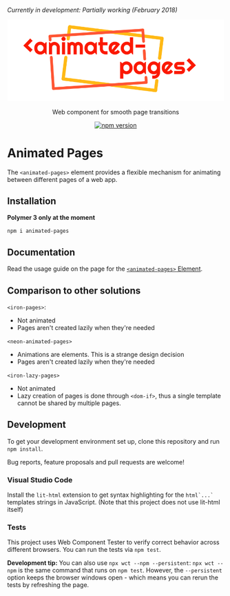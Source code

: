 *Currently in development: Partially working (February 2018)*

<p align="center">
  <img alt="animated pages" src="https://raw.githubusercontent.com/MajorBreakfast/animated-pages/master/doc/animated-pages.svg?sanitize=true" width="600">
</p>

<p align="center">
  Web component for smooth page transitions
</p>

<p align="center">
  <a href="https://www.npmjs.com/package/animated-pages">
    <img alt="npm version" src="https://badge.fury.io/js/animated-pages.svg">
  </a>
</p>

# Animated Pages
The `<animated-pages>` element provides a flexible mechanism for animating
between different pages of a web app.

## Installation
**Polymer 3 only at the moment**
```
npm i animated-pages
```

## Documentation
Read the usage guide on the page for the [`<animated-pages>` Element](https://www.webcomponents.org/element/MajorBreakfast/animated-pages/elements/animated-pages).

## Comparison to other solutions
`<iron-pages>`:
- Not animated
- Pages aren't created lazily when they're needed

`<neon-animated-pages>`
- Animations are elements. This is a strange design decision
- Pages aren't created lazily when they're needed

`<iron-lazy-pages>`
- Not animated
- Lazy creation of pages is done through `<dom-if>`, thus a single template cannot be shared by multiple pages.

## Development
To get your development environment set up, clone this repository and run `npm install`.

Bug reports, feature proposals and pull requests are welcome!

### Visual Studio Code
Install the `lit-html` extension to get syntax highlighting for the `` html`...` `` templates strings in JavaScript. (Note that this project does not use lit-html itself)

### Tests
This project uses Web Component Tester to verify correct behavior across different browsers.
You can run the tests via `npm test`.

**Development tip:** You can also use `npx wct --npm --persistent`: `npx wct --npm` is the same command that runs on `npm test`. However, the `--persistent` option keeps the browser windows open - which means you can rerun the tests by refreshing the page.
